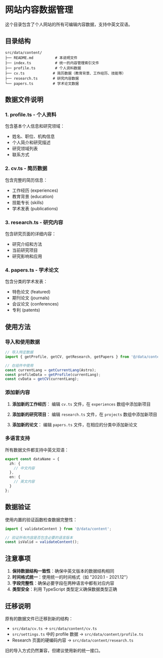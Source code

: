 # 网站内容数据管理

这个目录包含了个人网站的所有可编辑内容数据，支持中英文双语。

## 目录结构

```
src/data/content/
├── README.md          # 本说明文件
├── index.ts           # 统一的内容管理索引文件
├── profile.ts         # 个人资料数据
├── cv.ts             # 简历数据（教育背景、工作经历、技能等）
├── research.ts       # 研究内容数据
└── papers.ts         # 学术论文数据
```

## 数据文件说明

### 1. profile.ts - 个人资料
包含基本个人信息和研究领域：
- 姓名、职位、机构信息
- 个人简介和研究描述
- 研究领域列表
- 联系方式

### 2. cv.ts - 简历数据
包含完整的简历信息：
- 工作经历 (experiences)
- 教育背景 (education)
- 技能专长 (skills)
- 学术发表 (publications)

### 3. research.ts - 研究内容
包含研究页面的详细内容：
- 研究介绍和方法
- 当前研究项目
- 研究影响和应用

### 4. papers.ts - 学术论文
包含分类的学术发表：
- 特色论文 (featured)
- 期刊论文 (journals)
- 会议论文 (conferences)
- 专利 (patents)

## 使用方法

### 导入和使用数据

```typescript
// 导入特定数据
import { getProfile, getCV, getResearch, getPapers } from '@/data/content';

// 在组件中使用
const currentLang = getCurrentLang(Astro);
const profileData = getProfile(currentLang);
const cvData = getCV(currentLang);
```

### 添加新内容

1. **添加新的工作经历**：
   编辑 `cv.ts` 文件，在 `experiences` 数组中添加新项目

2. **添加新的研究项目**：
   编辑 `research.ts` 文件，在 `projects` 数组中添加新项目

3. **添加新的论文**：
   编辑 `papers.ts` 文件，在相应的分类中添加新论文

### 多语言支持

所有数据文件都支持中英文双语：

```typescript
export const dataName = {
  zh: {
    // 中文内容
  },
  en: {
    // 英文内容
  }
};
```

## 数据验证

使用内置的验证函数检查数据完整性：

```typescript
import { validateContent } from '@/data/content';

// 验证所有内容是否包含必要的语言版本
const isValid = validateContent();
```

## 注意事项

1. **保持数据结构一致性**：确保中英文版本的数据结构相同
2. **时间格式统一**：使用统一的时间格式（如 "2020.1 - 2021.12"）
3. **字段完整性**：确保必要字段在两种语言中都有对应内容
4. **类型安全**：利用 TypeScript 类型定义确保数据类型正确

## 迁移说明

原有的数据文件已迁移到新的结构：
- `src/data/cv.ts` → `src/data/content/cv.ts`
- `src/settings.ts` 中的 profile 数据 → `src/data/content/profile.ts`
- Research 页面的硬编码内容 → `src/data/content/research.ts`

旧的导入方式仍然兼容，但建议使用新的统一接口。
